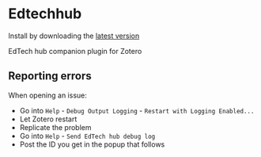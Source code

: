Edtechhub
=================

Install by downloading the [latest version](https://github.com/edtechhub/zotero-edtechhub/releases/latest)

EdTech hub companion plugin for Zotero

## Reporting errors

When opening an issue:

* Go into `Help` - `Debug Output Logging` - `Restart with Logging Enabled...`
* Let Zotero restart
* Replicate the problem
* Go into `Help` - `Send EdTech hub debug log`
* Post the ID you get in the popup that follows

